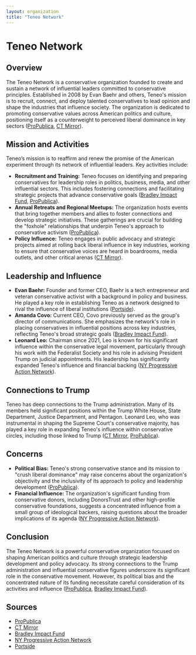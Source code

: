 ```yaml
---
layout: organization
title: "Teneo Network"
---
```


# Teneo Network

## Overview
The Teneo Network is a conservative organization founded to create and sustain a network of influential leaders committed to conservative principles. Established in 2008 by Evan Baehr and others, Teneo's mission is to recruit, connect, and deploy talented conservatives to lead opinion and shape the industries that influence society. The organization is dedicated to promoting conservative values across American politics and culture, positioning itself as a counterweight to perceived liberal dominance in key sectors ([ProPublica](https://www.propublica.org), [CT Mirror](https://www.ctmirror.org)).

## Mission and Activities
Teneo’s mission is to reaffirm and renew the promise of the American experiment through its network of influential leaders. Key activities include:
- **Recruitment and Training:** Teneo focuses on identifying and preparing conservatives for leadership roles in politics, business, media, and other influential sectors. This includes fostering connections and facilitating strategic projects that advance conservative goals ([Bradley Impact Fund](https://www.bradleyimpactfund.org), [ProPublica](https://www.propublica.org)).
- **Annual Retreats and Regional Meetups:** The organization hosts events that bring together members and allies to foster connections and develop strategic initiatives. These gatherings are crucial for building the "foxhole" relationships that underpin Teneo's approach to conservative activism ([ProPublica](https://www.propublica.org)).
- **Policy Influence:** Teneo engages in public advocacy and strategic projects aimed at rolling back liberal influence in key industries, working to ensure that conservative voices are heard in boardrooms, media outlets, and other critical arenas ([CT Mirror](https://www.ctmirror.org)).

## Leadership and Influence
- **Evan Baehr:** Founder and former CEO, Baehr is a tech entrepreneur and veteran conservative activist with a background in policy and business. He played a key role in establishing Teneo as a network designed to rival the influence of liberal institutions ([Portside](https://www.portside.org)).
- **Amanda Covo:** Current CEO, Covo previously served as the group's director of communications. She emphasizes the network's role in placing conservatives in influential positions across key industries, reflecting Teneo's broad strategic goals ([Bradley Impact Fund](https://www.bradleyimpactfund.org)).
- **Leonard Leo:** Chairman since 2021, Leo is known for his significant influence within the conservative legal movement, particularly through his work with the Federalist Society and his role in advising President Trump on judicial appointments. His leadership has significantly expanded Teneo's influence and financial backing ([NY Progressive Action Network](https://www.nypan.org)).

## Connections to Trump
Teneo has deep connections to the Trump administration. Many of its members held significant positions within the Trump White House, State Department, Justice Department, and Pentagon. Leonard Leo, who was instrumental in shaping the Supreme Court's conservative majority, has played a key role in expanding Teneo's influence within conservative circles, including those linked to Trump ([CT Mirror](https://www.ctmirror.org), [ProPublica](https://www.propublica.org)).

## Concerns
- **Political Bias:** Teneo's strong conservative stance and its mission to "crush liberal dominance" may raise concerns about the organization's objectivity and the inclusivity of its approach to policy and leadership development ([ProPublica](https://www.propublica.org)).
- **Financial Influence:** The organization's significant funding from conservative donors, including DonorsTrust and other high-profile conservative foundations, suggests a concentrated influence from a small group of ideological backers, raising questions about the broader implications of its agenda ([NY Progressive Action Network](https://www.nypan.org)).

## Conclusion
The Teneo Network is a powerful conservative organization focused on shaping American politics and culture through strategic leadership development and policy advocacy. Its strong connections to the Trump administration and influential conservative figures underscore its significant role in the conservative movement. However, its political bias and the concentrated nature of its funding necessitate careful consideration of its activities and influence ([ProPublica](https://www.propublica.org), [Bradley Impact Fund](https://www.bradleyimpactfund.org)).

## Sources
- [ProPublica](https://www.propublica.org)
- [CT Mirror](https://www.ctmirror.org)
- [Bradley Impact Fund](https://www.bradleyimpactfund.org)
- [NY Progressive Action Network](https://www.nypan.org)
- [Portside](https://www.portside.org)

